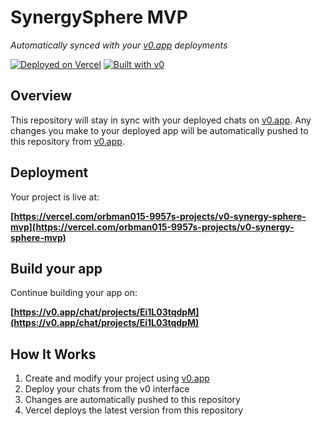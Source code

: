 # SynergySphere MVP

*Automatically synced with your [v0.app](https://v0.app) deployments*

[![Deployed on Vercel](https://img.shields.io/badge/Deployed%20on-Vercel-black?style=for-the-badge&logo=vercel)](https://vercel.com/orbman015-9957s-projects/v0-synergy-sphere-mvp)
[![Built with v0](https://img.shields.io/badge/Built%20with-v0.app-black?style=for-the-badge)](https://v0.app/chat/projects/Ei1L03tqdpM)

## Overview

This repository will stay in sync with your deployed chats on [v0.app](https://v0.app).
Any changes you make to your deployed app will be automatically pushed to this repository from [v0.app](https://v0.app).

## Deployment

Your project is live at:

**[https://vercel.com/orbman015-9957s-projects/v0-synergy-sphere-mvp](https://vercel.com/orbman015-9957s-projects/v0-synergy-sphere-mvp)**

## Build your app

Continue building your app on:

**[https://v0.app/chat/projects/Ei1L03tqdpM](https://v0.app/chat/projects/Ei1L03tqdpM)**

## How It Works

1. Create and modify your project using [v0.app](https://v0.app)
2. Deploy your chats from the v0 interface
3. Changes are automatically pushed to this repository
4. Vercel deploys the latest version from this repository